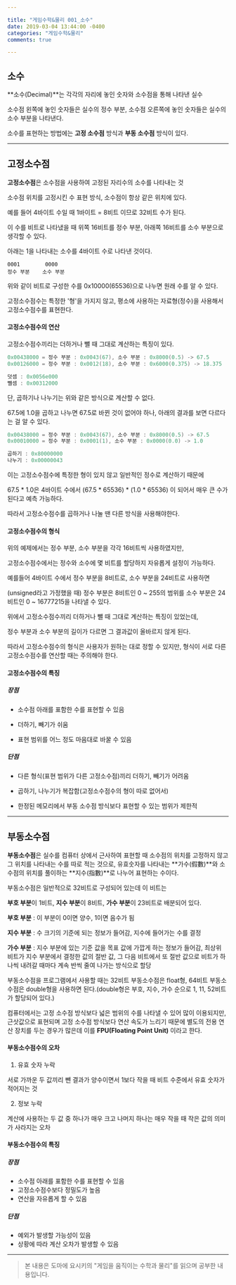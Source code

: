 ```yaml
---

title: "게임수학&물리 001_소수"
date: 2019-03-04 13:44:00 -0400
categories: "게임수학&물리"
comments: true

---
```


## 소수

**소수(Decimal)**는 각각의 자리에 놓인 숫자와 소수점을 통해 나타낸 실수

소수점 왼쪽에 놓인 숫자들은 실수의 정수 부분, 소수점 오른쪽에 놓인 숫자들은 실수의 소수 부분을 나타낸다.

소수를 표현하는 방법에는 **고정 소수점** 방식과 **부동 소수점** 방식이 있다.

------



## 고정소수점

**고정소수점**은 소수점을 사용하여 고정된 자리수의 소수를 나타내는 것

소수점 위치를 고정시킨 수 표현 방식, 소수점이 항상 같은 위치에 있다.



예를 들어 4바이트 수일 때 1바이트 = 8비트 이므로 32비트 수가 된다.

이 수를 비트로 나타냈을 때 위쪽 16비트를 정수 부분, 아래쪽 16비트를 소수 부분으로 생각할 수 있다.

아래는 1을 나타내는 소수를 4바이트 수로 나타낸 것이다.

```
0001		0000
정수 부분	 소수 부분
```

위와 같이 비트로 구성한 수를 0x10000(65536)으로 나누면 원래 수를 알 수 있다.

고정소수점수는 특정한 '형'을 가지지 않고, 평소에 사용하는 자료형(정수)을 사용해서 고정소수점수를 표현한다.





#### 고정소수점수의 연산

고정소수점수끼리는 더하거나 뺄 때 그대로 계산하는 특징이 있다.

```c
0x00438000 = 정수 부분 : 0x0043(67), 소수 부분 : 0x8000(0.5) -> 67.5
0x00126000 = 정수 부분 : 0x0012(18), 소수 부분 : 0x6000(0.375) -> 18.375

덧셈 : 0x0056e000
뺄셈 : 0x00312000
```

단, 곱하기나 나누기는 위와 같은 방식으로 계산할 수 없다.

67.5에 1.0을 곱하고 나누면 67.5로 바뀐 것이 없어야 하나, 아래의 결과를 보면 다르다는 걸 알 수 있다.

```c
0x00438000 = 정수 부분 : 0x0043(67), 소수 부분 : 0x8000(0.5) -> 67.5
0x00010000 = 정수 부분 : 0x0001(1), 소수 부분 : 0x0000(0.0) -> 1.0

곱하기 : 0x80000000
나누기 : 0x00000043
```

이는 고정소수점수에 특정한 형이 있지 않고 일반적인 정수로 계산하기 때문에

67.5 * 1.0은 4바이트 수에서 (67.5 * 65536) * (1.0 * 65536) 이 되어서 매우 큰 수가 된다고 예측 가능하다.

따라서 고정소수점수를 곱하거나 나눌 땐 다른 방식을 사용해야한다.





#### 고정소수점수의 형식

위의 예제에서는 정수 부분, 소수 부분을 각각 16비트씩 사용하였지만,

고정소수점수에서는 정수와 소수에 몇 비트를 할당하지 자유롭게 설정이 가능하다.

예를들어 4바이트 수에서 정수 부분을 8비트로, 소수 부분을 24비트로 사용하면 

(unsigned라고 가정했을 때) 정수 부분은 8비트인 0 ~ 255의 범위를 소수 부분은 24비트인  0 ~ 16777215을 나타낼 수 있다.



위에서 고정소수점수끼리 더하거나 뺄 때 그대로 계산하는 특징이 있었는데,

정수 부분과 소수 부분의 길이가 다르면 그 결과값이 올바르지 않게 된다.

따라서 고정소수점수의 형식은 사용자가 원하는 대로 정할 수 있지만, 형식이 서로 다른 고정소수점수를 연산할 때는 주의해야 한다.





#### 고정소수점수의 특징

##### 장점

- 소수점 아래를 표함한 수를 표현할 수 있음

- 더하기, 빼기가 쉬움

- 표현 범위를 어느 정도 마음대로 바꿀 수 있음

##### 단점

- 다른 형식(표현 범위가 다른 고정소수점)끼리 더하기, 빼기가 어려움

- 곱하기, 나누기가 복잡함(고정소수점수의 형이 따로 없어서)

- 한정된 메모리에서 부동 소수점 방식보다 표현할 수 있는 범위가 제한적

------



## 부동소수점

**부동소수점**은 실수를 컴퓨터 상에서 근사하여 표현할 때 소수점의 위치를 고정하지 않고 그 위치를 나타내는 수를 따로 적는 것으로, 유효숫자를 나타내는 **가수(假數)**와 소수점의 위치를 풀이하는 **지수(指數)**로 나누어 표현하는 수이다.



부동소수점은 일반적으로 32비트로 구성되어 있는데 이 비트는

**부호 부분**이 1비트, **지수 부분**이 8비트, **가수 부분**이 23비트로 배분되어 있다.



**부호 부분** : 이 부분이 0이면 양수, 1이면 음수가 됨

**지수 부분** : 수 크기의 기준에 되는 정보가 들어감, 지수에 들어가는 수를 결정

**가수 부분** : 지수 부분에 있는 기준 값을 목표 값에 가깝게 하는 정보가 들어감, 최상위 비트가 지수 부분에서 결정한 값의 절반 값, 그 다음 비트에서 또 절반 값으로 비트가 하나씩 내려갈 때마다 계속 반씩 줄여 나가는 방식으로 할당



부동소수점을 프로그램에서 사용할 때는 32비트 부동소수점은 float형, 64비트 부동소수점은 double형을 사용하면 된다.(double형은 부호, 지수, 가수 순으로 1, 11, 52비트가 할당되어 있다.)



컴퓨터에서는 고정 소수점 방식보다 넓은 범위의 수를 나타낼 수 있어 많이 이용되지만, 근삿값으로 표현되며 고정 소수점 방식보다 연산 속도가 느리기 때문에 별도의 전용 연산 장치를 두는 경우가 많은데 이를 **FPU(Floating Point Unit)** 이라고 한다.



#### 부동소수점수의 오차

1.  유효 숫자 누락

   서로 가까운 두 값끼리 뺀 결과가 양수이면서 1보다 작을 때 비트 수준에서 유효 숫자가 적어지는 것

2.  정보 누락

   계산에 사용하는 두 값 중 하나가 매우 크고 나머지 하나는 매우 작을 때 작은 값의 의미가 사라지는 오차



#### 부동소수점수의 특징

##### 장점

- 소수점 아래를 표함한 수를 표현할 수 있음
- 고정소수점수보다 정밀도가 높음
- 연산을 자유롭게 할 수 있음

##### 단점

- 예외가 발생할 가능성이 있음
- 상황에 따라 계산 오차가 발생할 수 있음



------

> 본 내용은 도마에 요시키의 "게임을 움직이는 수학과 물리"를 읽으며 공부한 내용입니다.

